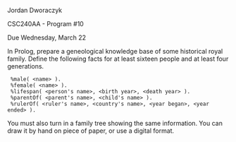 
 Jordan Dworaczyk

 CSC240AA - Program \#10

 Due Wednesday, March 22

 In Prolog, prepare a geneological knowledge base of some historical royal
 family. Define the following facts for at least sixteen people and at least
 four generations.

```
 %male( <name> ).
 %female( <name> ).
 %lifespan( <person's name>, <birth year>, <death year> ).
 %parentOf( <parent's name>, <child's name> ).
 %rulerOf( <ruler's name>, <country's name>, <year began>, <year ended> ).
 ```

 You must also turn in a family tree showing the same information. You can draw
 it by hand on piece of paper, or use a digital format.
